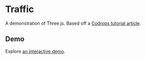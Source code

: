 # Traffic

A demonstration of Three.js. Based off a [Codrops tutorial article](https://tympanus.net/codrops/2019/11/13/high-speed-light-trails-in-three-js/).

## Demo

Explore [an interactive demo](https://traffic-threejs.herokuapp.com/).
